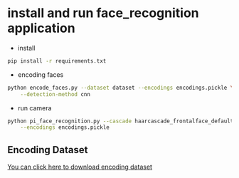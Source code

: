 # install and run face_recognition application

- install

```bash
pip install -r requirements.txt
```

- encoding faces

```bash
python encode_faces.py --dataset dataset --encodings encodings.pickle \
	--detection-method cnn
```

- run camera

```bash
python pi_face_recognition.py --cascade haarcascade_frontalface_default.xml \
	--encodings encodings.pickle
```
## Encoding Dataset
[You can click here to download encoding dataset](https://drive.google.com/file/d/1Dd-DvLjrEA7DuqyrPCCPsi9QrIyYTV9N/view?usp=sharing)
